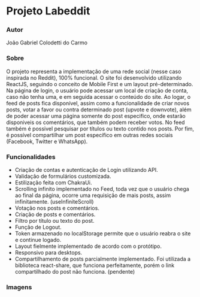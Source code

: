 # Projeto Labeddit

### Autor
João Gabriel Colodetti do Carmo

### Sobre
O projeto representa a implementação de uma rede social (nesse caso inspirada no Reddit), 100% funcional. O site foi desenvolvido utilizando ReactJS, seguindo o conceito de Mobile First e um layout pré-determinado. Na página de login, o usuário pode acessar um local de criação de conta, caso não tenha uma, e em seguida acessar o conteúdo do site. Ao logar, o feed de posts fica disponível, assim como a funcionalidade de criar novos posts, votar a favor ou contra determinado post (upvote e downvote), além de poder acessar uma página somente do post especifico, onde estarão disponiveis os comentários, que também podem receber votos.
No feed também é possivel pesquisar por títulos ou texto contido nos posts. Por fim, é possível compartilhar um post específico em outras redes sociais (Facebook, Twitter e WhatsApp).

### Funcionalidades
- Criação de contas e autenticação de Login utilizando API.
- Validação de formulários customizada.
- Estilização feita com ChakraUi.
- Scrolling infinito implementado no Feed, toda vez que o usuário chega ao final da página, ocorre uma requisição de mais posts, assim infinitamente. (useInfiniteScroll)
- Votação nos posts e comentários.
- Criação de posts e comentários.
- Filtro por título ou texto do post.
- Função de Logout.
- Token armazenado no localStorage permite que o usuário reabra o site e continue logado.
- Layout fielmente implementado de acordo com o protótipo.
- Responsivo para desktops.
- Compartilhamento de posts parcialmente implementado. Foi utilizada a biblioteca react-share, que funciona perfeitamente, porém o link compartilhado do post não funciona. (pendente)

### Imagens

